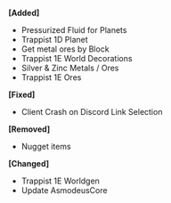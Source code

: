 **[Added]**
 - Pressurized Fluid for Planets
 - Trappist 1D Planet
 - Get metal ores by Block
 - Trappist 1E World Decorations
 - Silver & Zinc Metals / Ores
 - Trappist 1E Ores

**[Fixed]**
 - Client Crash on Discord Link Selection

**[Removed]**
 - Nugget items

**[Changed]**
 - Trappist 1E Worldgen
 - Update AsmodeusCore
